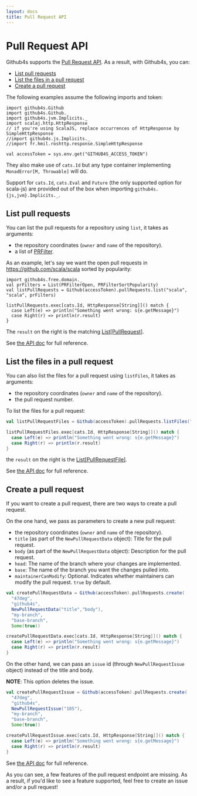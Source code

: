```yaml
---
layout: docs
title: Pull Request API
---
```


# Pull Request API

Github4s supports the [Pull Request API](https://developer.github.com/v3/pulls/). As a result,
with Github4s, you can:

- [List pull requests](#list-pull-requests)
- [List the files in a pull request](#list-the-files-in-a-pull-request)
- [Create a pull request](#create-a-pull-request)

The following examples assume the following imports and token:

```tut:silent
import github4s.Github
import github4s.Github._
import github4s.jvm.Implicits._
import scalaj.http.HttpResponse
// if you're using ScalaJS, replace occurrences of HttpResponse by SimpleHttpResponse
//import github4s.js.Implicits._
//import fr.hmil.roshttp.response.SimpleHttpResponse

val accessToken = sys.env.get("GITHUB4S_ACCESS_TOKEN")
```

They also make use of `cats.Id` but any type container implementing `MonadError[M, Throwable]` will do.

Support for `cats.Id`, `cats.Eval` and `Future` (the only supported option for scala-js) are
provided out of the box when importing `github4s.{js,jvm}.Implicits._`.

## List pull requests

You can list the pull requests for a repository using `list`, it takes as arguments:

- the repository coordinates (`owner` and `name` of the repository).
- a list of [PRFilter](https://github.com/47deg/github4s/blob/master/github4s/shared/src/main/scala/github4s/free/domain/PullRequest.scala).

As an example, let's say we want the open pull requests in <https://github.com/scala/scala> sorted
by popularity:

```tut:silent
import github4s.free.domain._
val prFilters = List(PRFilterOpen, PRFilterSortPopularity)
val listPullRequests = Github(accessToken).pullRequests.list("scala", "scala", prFilters)

listPullRequests.exec[cats.Id, HttpResponse[String]]() match {
  case Left(e) => println("Something went wrong: s{e.getMessage}")
  case Right(r) => println(r.result)
}
```

The `result` on the right is the matching [List[PullRequest]][pr-scala].

See [the API doc](https://developer.github.com/v3/pulls/#list-pull-requests) for full reference.

## List the files in a pull request

You can also list the files for a pull request using `listFiles`, it takes as arguments:

- the repository coordinates (`owner` and `name` of the repository).
- the pull request number.

To list the files for a pull request:

```scala
val listPullRequestFiles = Github(accessToken).pullRequests.listFiles("47deg", "github4s", 102)

listPullRequestFiles.exec[cats.Id, HttpResponse[String]]() match {
  case Left(e) => println("Something went wrong: s{e.getMessage}")
  case Right(r) => println(r.result)
}
```

the `result` on the right is the [List[PullRequestFile]][pr-scala].

See [the API doc](https://developer.github.com/v3/pulls/#list-pull-requests-files) for full
reference.

## Create a pull request
If you want to create a pull request, there are two ways to create a pull request.

On the one hand, we pass as parameters to create a new pull request:

 - the repository coordinates (`owner` and `name` of the repository).
 - `title` (as part of the `NewPullRequestData` object): Title for the pull request.
 - `body` (as part of the `NewPullRequestData` object): Description for the pull request.
 - `head`: The name of the branch where your changes are implemented.
 - `base`: The name of the branch you want the changes pulled into.
 - `maintainerCanModify`: Optional. Indicates whether maintainers can modify the pull request. `true` by default.

```scala
val createPullRequestData = Github(accessToken).pullRequests.create(
  "47deg",
  "github4s",
  NewPullRequestData("title","body"),
  "my-branch",
  "base-branch",
  Some(true))

createPullRequestData.exec[cats.Id, HttpResponse[String]]() match {
  case Left(e) => println("Something went wrong: s{e.getMessage}")
  case Right(r) => println(r.result)
}
```

On the other hand, we can pass an `issue` id (through `NewPullRequestIssue` object)
instead of the title and body.

**NOTE**: This option deletes the issue.

```scala
val createPullRequestIssue = Github(accessToken).pullRequests.create(
  "47deg",
  "github4s",
  NewPullRequestIssue("105"),
  "my-branch",
  "base-branch",
  Some(true))

createPullRequestIssue.exec[cats.Id, HttpResponse[String]]() match {
  case Left(e) => println("Something went wrong: s{e.getMessage}")
  case Right(r) => println(r.result)
}
```

See [the API doc](https://developer.github.com/v3/pulls/#create-a-pull-request) for full reference.

As you can see, a few features of the pull request endpoint are missing. As a result, if you'd like
to see a feature supported, feel free to create an issue and/or a pull request!

[pr-scala]: https://github.com/47deg/github4s/blob/master/github4s/shared/src/main/scala/github4s/free/domain/PullRequest.scala
